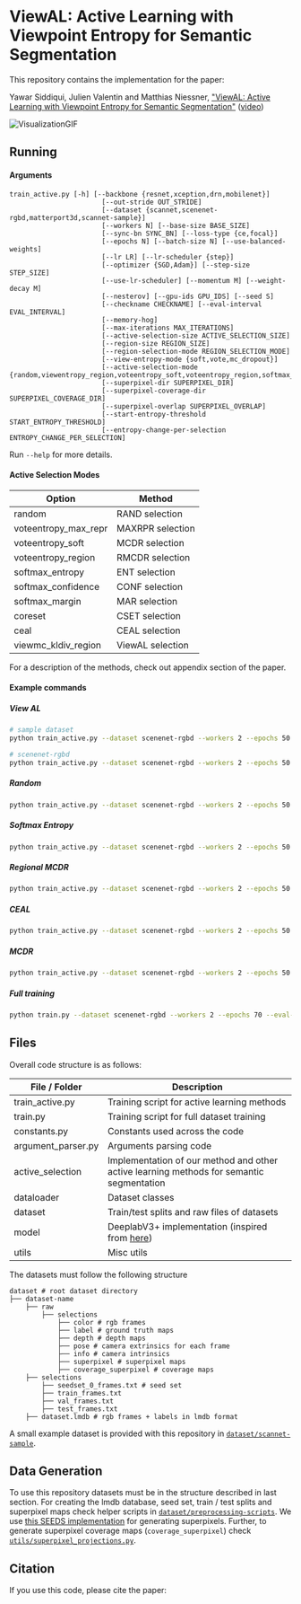 # ViewAL: Active Learning with Viewpoint Entropy for Semantic Segmentation

This repository contains the implementation for the paper:

Yawar Siddiqui, Julien Valentin and Matthias Niessner, ["ViewAL: Active Learning with Viewpoint Entropy for Semantic Segmentation"](#) ([video](#))

![VisualizationGIF](https://user-images.githubusercontent.com/932110/69557468-f190ae00-0fa6-11ea-9321-309ba55da63d.gif)

## Running

#### Arguments

```
train_active.py [-h] [--backbone {resnet,xception,drn,mobilenet}]
                       [--out-stride OUT_STRIDE]
                       [--dataset {scannet,scenenet-rgbd,matterport3d,scannet-sample}]
                       [--workers N] [--base-size BASE_SIZE]
                       [--sync-bn SYNC_BN] [--loss-type {ce,focal}]
                       [--epochs N] [--batch-size N] [--use-balanced-weights]
                       [--lr LR] [--lr-scheduler {step}]
                       [--optimizer {SGD,Adam}] [--step-size STEP_SIZE]
                       [--use-lr-scheduler] [--momentum M] [--weight-decay M]
                       [--nesterov] [--gpu-ids GPU_IDS] [--seed S]
                       [--checkname CHECKNAME] [--eval-interval EVAL_INTERVAL]
                       [--memory-hog]
                       [--max-iterations MAX_ITERATIONS]
                       [--active-selection-size ACTIVE_SELECTION_SIZE]
                       [--region-size REGION_SIZE]
                       [--region-selection-mode REGION_SELECTION_MODE]
                       [--view-entropy-mode {soft,vote,mc_dropout}]
                       [--active-selection-mode {random,viewentropy_region,voteentropy_soft,voteentropy_region,softmax_entropy,softmax_confidence,softmax_margin,coreset,voteentropy_max_repr,viewmc_kldiv_region,ceal}]
                       [--superpixel-dir SUPERPIXEL_DIR]
                       [--superpixel-coverage-dir SUPERPIXEL_COVERAGE_DIR]
                       [--superpixel-overlap SUPERPIXEL_OVERLAP]
                       [--start-entropy-threshold START_ENTROPY_THRESHOLD]
                       [--entropy-change-per-selection ENTROPY_CHANGE_PER_SELECTION]
```

Run `--help` for more details.

#### Active Selection Modes

| Option        | Method  |
| --------------- | ------------ |
|random| RAND selection |
|voteentropy_max_repr| MAXRPR selection|
|voteentropy_soft| MCDR selection|
|voteentropy_region| RMCDR selection|
|softmax_entropy| ENT selection|
|softmax_confidence| CONF selection |
|softmax_margin| MAR selection |
|coreset| CSET selection |
|ceal| CEAL selection |
|viewmc_kldiv_region| ViewAL selection|

For a description of the methods, check out appendix section of the paper.

#### Example commands


##### View AL
```sh
# sample dataset
python train_active.py --dataset scenenet-rgbd --workers 2 --epochs 50 --eval-interval 5 --batch-size=6 --lr 0.0004 --use-lr-scheduler --lr-scheduler step --step-size 35 --checkname regional_viewmckldiv_spx_1_7x2_lr-0.0004_bs-6_ep-60_wb-0_lrs-1_240x320 --base-size 240,320 --max-iterations 7 --active-selection-size 2 --active-selection-mode viewmc_kldiv_region --region-selection-mode superpixel

# scenenet-rgbd
python train_active.py --dataset scenenet-rgbd --workers 2 --epochs 50 --eval-interval 5 --batch-size=6 --lr 0.0004 --use-lr-scheduler --lr-scheduler step --step-size 35 --checkname regional_viewmckldiv_spx_1_7x1500_lr-0.0004_bs-6_ep-60_wb-0_lrs-1_240x320 --base-size 240,320 --max-iterations 7 --active-selection-size 1500 --active-selection-mode viewmc_kldiv_region --region-selection-mode superpixel
```

##### Random
```sh
python train_active.py --dataset scenenet-rgbd --workers 2 --epochs 50 --eval-interval 5 --batch-size=6 --lr 0.0004 --use-lr-scheduler --lr-scheduler step --step-size 35 --checkname random_0_7x1500_lr-0.0004_bs-6_ep-60_wb-0_lrs-0_240x320 --base-size 240,320 --max-iterations 7 --active-selection-size 1500 --active-selection-mode random
```

##### Softmax Entropy
```sh
python train_active.py --dataset scenenet-rgbd --workers 2 --epochs 50 --eval-interval 5 --batch-size=6 --lr 0.0004 --use-lr-scheduler --lr-scheduler step --step-size 35 --checkname softmax_entropy_0_7x1500_lr-0.0004_bs-6_ep-50_wb-0_lrs-1_240x320 --base-size 240,320 --max-iterations 7 --active-selection-size 1500 --active-selection-mode softmax_entropy
```

##### Regional MCDR
```sh
python train_active.py --dataset scenenet-rgbd --workers 2 --epochs 50 --eval-interval 5 --batch-size=6 --lr 0.0004 --use-lr-scheduler --lr-scheduler step --step-size 35 --checkname regional_voteentropy_window_0_7x1500_lr-0.0004_bs-6_ep-60_wb-0_lrs-1_240x320 --base-size 240,320 --max-iterations 7 --active-selection-size 1500 --active-selection-mode voteentropy_region --region-selection-mode window
```

##### CEAL 
```sh
python train_active.py --dataset scenenet-rgbd --workers 2 --epochs 50 --eval-interval 5 --batch-size=6 --lr 0.0004 --use-lr-scheduler --lr-scheduler step --step-size 35 --checkname ceal-0.00275_7x1500_lr-0.0005_bs-6_ep-50_wb-0_lrs-1_240x320 --max-iterations 7 --active-selection-size 1500 --base-size 240,320 --active-selection-mode ceal --start-entropy-threshold 0.0275 --entropy-change-per-selection 0.001815
```

##### MCDR
```sh
python train_active.py --dataset scenenet-rgbd --workers 2 --epochs 50 --eval-interval 5 --batch-size=6 --lr 0.0004 --use-lr-scheduler --lr-scheduler step --step-size 35 --checkname mcdropoutentropy_0_7x1500_lr-0.0004_bs-6_ep-50_wb-0_lrs-1_240x320 --base-size 240,320 --max-iterations 7 --active-selection-size 1500 --active-selection-mode voteentropy_soft
```

##### Full training 
```sh
python train.py --dataset scenenet-rgbd --workers 2 --epochs 70 --eval-interval 5 --batch-size=6 --lr 0.0004 --use-lr-scheduler --lr-scheduler step --step-size 40 --checkname full-run_0_lr-0.0004_bs-6_ep-60_wb-0_lrs-0_240x320 --base-size 240,320
```

## Files

Overall code structure is as follows: 

| File / Folder | Description |
| ------------- |-------------| 
| train_active.py | Training script for active learning methods | 
| train.py | Training script for full dataset training | 
| constants.py | Constants used across the code |
| argument_parser.py | Arguments parsing code |
| active_selection | Implementation of our method and other active learning methods for semantic segmentation |
| dataloader | Dataset classes |
| dataset | Train/test splits and raw files of datasets |
| model | DeeplabV3+ implementation (inspired from [here](https://github.com/jfzhang95/pytorch-deeplab-xception))|
| utils| Misc utils |

The datasets must follow the following structure

```
dataset # root dataset directory
├── dataset-name
    ├── raw
        ├── selections
            ├── color # rgb frames
            ├── label # ground truth maps
            ├── depth # depth maps
            ├── pose # camera extrinsics for each frame
            ├── info # camera intrinsics
            ├── superpixel # superpixel maps
            ├── coverage_superpixel # coverage maps
    ├── selections
        ├── seedset_0_frames.txt # seed set
        ├── train_frames.txt 
        ├── val_frames.txt
        ├── test_frames.txt
    ├── dataset.lmdb # rgb frames + labels in lmdb format
```

A small example dataset is provided with this repository in [`dataset/scannet-sample`](https://github.com/nihalsid/ViewAL/tree/master/dataset/scannet-sample).

## Data Generation

To use this repository datasets must be in the structure described in last section. For creating the lmdb database, seed set, train / test splits and superpixel maps check helper scripts in [`dataset/preprocessing-scripts`](https://github.com/nihalsid/ViewAL/tree/master/dataset/preprocessing-scripts). We use [this SEEDS implementation](https://github.com/davidstutz/seeds-revised) for generating superpixels. Further, to generate superpixel coverage maps (`coverage_superpixel`) check [`utils/superpixel_projections.py`](https://github.com/nihalsid/ViewAL/blob/master/utils/superpixel_projections.py). 

## Citation

If you use this code, please cite the paper:

`
`
